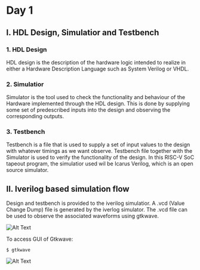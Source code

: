 # Day 1 

## I. HDL Design, Simulatior and Testbench

### **1. HDL Design**
HDL design is the description of the hardware logic intended to realize in either a Hardware Description Language such as System Verilog or VHDL.

### **2. Simulatior**
Simulator is the tool used to check the functionality and behaviour of the Hardware implemented through the HDL design. This is done by supplying some set of predescribed inputs into the design and observing the corresponding outputs.

### **3. Testbench**
Testbench is a file that is used to supply a set of input values to the design with whatever timings as we want observe. Testbench file together with the Simulator is used to verify the functionality of the design. In this RISC-V SoC tapeout program, the simulatior used wil be Icarus Verilog, which is an open source simulator.

## II. Iverilog based simulation flow
Design and testbench is provided to the iverilog simulatior. A .vcd (Value Change Dump) file is generated by the iverlog simulator. The .vcd file can be used to observe the associated waveforms using gtkwave.

![Alt Text](images/gtkwave_gui.png)



To access GUI of Gtkwave:
```
$ gtkwave
```

![Alt Text](images/gtkwave_gui.png)
